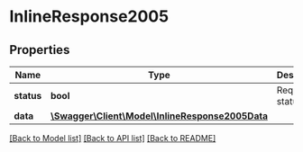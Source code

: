 # InlineResponse2005

## Properties
Name | Type | Description | Notes
------------ | ------------- | ------------- | -------------
**status** | **bool** | Request status | [optional] 
**data** | [**\Swagger\Client\Model\InlineResponse2005Data**](InlineResponse2005Data.md) |  | [optional] 

[[Back to Model list]](../../README.md#documentation-for-models) [[Back to API list]](../../README.md#documentation-for-api-endpoints) [[Back to README]](../../README.md)

